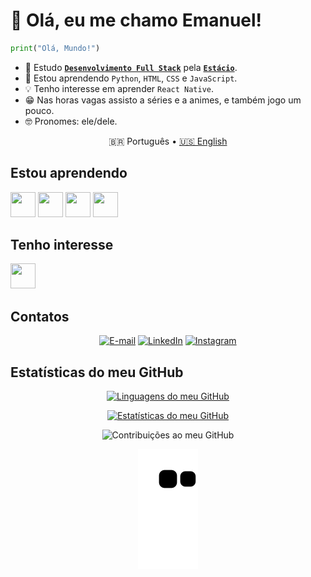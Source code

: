 # 👋 Olá, eu me chamo Emanuel!

```python
print("Olá, Mundo!")
```
- 🔭 Estudo [**`Desenvolvimento Full Stack`**](https://github.com/guedesert/desenvolvimento-full-stack) pela [**`Estácio`**](https://estacio.br/inscricao/formulario?cod_agente=14369444&u=177546).
- 🌱 Estou aprendendo `Python`, `HTML`, `CSS` e `JavaScript`.
- 💡 Tenho interesse em aprender `React Native`.
- 😁 Nas horas vagas assisto a séries e a animes, e também jogo um pouco.
- 🤓 Pronomes: ele/dele.

<div align= "center"> 

🇧🇷 Português • [🇺🇸 English](./README-en_US.md)

</div>

## Estou aprendendo

<img src="https://cdn.jsdelivr.net/gh/devicons/devicon/icons/python/python-original.svg" width="40" height="40" /> <img src="https://cdn.jsdelivr.net/gh/devicons/devicon/icons/html5/html5-original.svg" width="40" height="40" /> <img src="https://cdn.jsdelivr.net/gh/devicons/devicon/icons/css3/css3-original.svg" width="40" height="40" /> <img src="https://cdn.jsdelivr.net/gh/devicons/devicon/icons/javascript/javascript-original.svg" width="40" height="40" />

## Tenho interesse

<img src="https://cdn.jsdelivr.net/gh/devicons/devicon/icons/react/react-original.svg" width="40" height="40" />

## Contatos

<div align= "center"> 

[![E-mail](https://img.shields.io/badge/-Email-%23333?style=for-the-badge&logo=gmail)](mailto:guedesert@gmail.com) [![LinkedIn](https://img.shields.io/badge/-LinkedIn-%23333?style=for-the-badge&logo=linkedin&logoColor=blue)](https://www.linkedin.com/in/guedesert) [![Instagram](https://img.shields.io/badge/-Instagram-%23333?style=for-the-badge&logo=instagram&logoColor=E1306C)](https://instagram.com/guedesert)
  
</div>

## Estatísticas do meu GitHub

<div align= "center"> 

[![Linguagens do meu GitHub](https://github-readme-stats.vercel.app/api/top-langs?username=guedesert&show_icons=true&theme=radical&layout=compact)](https://github.com/anuraghazra/github-readme-stats)

[![Estatísticas do meu GitHub](https://github-readme-stats.vercel.app/api?username=guedesert&show_icons=true&theme=radical)](https://github.com/anuraghazra/github-readme-stats)

![Contribuições ao meu GitHub](https://github-readme-streak-stats.herokuapp.com/?user=guedesert&theme=radical)

![Jogo da cobrinha com as contribuições ao meu GitHub](https://github.com/guedesert/guedesert/blob/output/github-contribution-grid-snake.svg)
  
</div>
